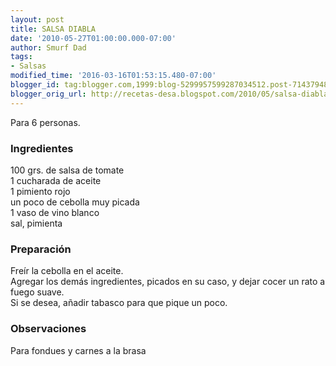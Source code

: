 ```yaml
---
layout: post
title: SALSA DIABLA
date: '2010-05-27T01:00:00.000-07:00'
author: Smurf Dad
tags:
- Salsas
modified_time: '2016-03-16T01:53:15.480-07:00'
blogger_id: tag:blogger.com,1999:blog-5299957599287034512.post-7143794824233445974
blogger_orig_url: http://recetas-desa.blogspot.com/2010/05/salsa-diabla.html
---
```


Para 6 personas.<br><h3>Ingredientes</h3><p>100 grs. de salsa de tomate<br/>1 cucharada de aceite<br/>1 pimiento rojo<br/>un poco de cebolla muy picada<br/>1 vaso de vino blanco<br/>sal, pimienta</p><h3>Preparaci&oacute;n</h3><p>Fre&iacute;r la cebolla en el aceite.<br/>Agregar los dem&aacute;s ingredientes, picados en su caso, y dejar cocer un rato a fuego suave.<br/>Si se desea, a&ntilde;adir tabasco para que pique un poco.</p><h3>Observaciones</h3><p>Para fondues y carnes a la brasa</p>